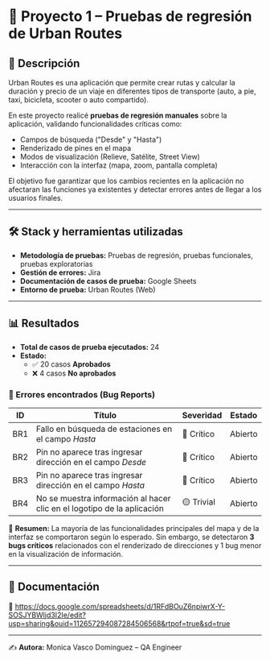# 🚖 Proyecto 1 – Pruebas de regresión de Urban Routes  

## 📌 Descripción  
Urban Routes es una aplicación que permite crear rutas y calcular la duración y precio de un viaje en diferentes tipos de transporte (auto, a pie, taxi, bicicleta, scooter o auto compartido).  

En este proyecto realicé **pruebas de regresión manuales** sobre la aplicación, validando funcionalidades críticas como:  
- Campos de búsqueda ("Desde" y "Hasta")  
- Renderizado de pines en el mapa  
- Modos de visualización (Relieve, Satélite, Street View)  
- Interacción con la interfaz (mapa, zoom, pantalla completa)  

El objetivo fue garantizar que los cambios recientes en la aplicación no afectaran las funciones ya existentes y detectar errores antes de llegar a los usuarios finales.  

---

## 🛠️ Stack y herramientas utilizadas  
- **Metodología de pruebas:** Pruebas de regresión, pruebas funcionales, pruebas exploratorias  
- **Gestión de errores:** Jira  
- **Documentación de casos de prueba:** Google Sheets  
- **Entorno de prueba:** Urban Routes (Web)  

---

## 📊 Resultados  

- **Total de casos de prueba ejecutados:** 24  
- **Estado:**  
  - ✅ 20 casos **Aprobados**  
  - ❌ 4 casos **No aprobados**  

### 🐞 Errores encontrados (Bug Reports)  

| ID   | Título | Severidad | Estado |
|------|---------|-----------|--------|
| BR1  | Fallo en búsqueda de estaciones en el campo *Hasta* | 🔴 Crítico | Abierto |
| BR2  | Pin no aparece tras ingresar dirección en el campo *Desde* | 🔴 Crítico | Abierto |
| BR3  | Pin no aparece tras ingresar dirección en el campo *Hasta* | 🔴 Crítico | Abierto |
| BR4  | No se muestra información al hacer clic en el logotipo de la aplicación | 🟡 Trivial | Abierto |

📌 **Resumen:** La mayoría de las funcionalidades principales del mapa y de la interfaz se comportaron según lo esperado. Sin embargo, se detectaron **3 bugs críticos** relacionados con el renderizado de direcciones y 1 bug menor en la visualización de información.  

---

## 📎 Documentación  
📄 https://docs.google.com/spreadsheets/d/1RFdBOuZ6npiwrX-Y-SOSJYBWljd3I2Ie/edit?usp=sharing&ouid=112657294087284506568&rtpof=true&sd=true   

---

✍️ **Autora:** Monica Vasco Dominguez – QA Engineer  
